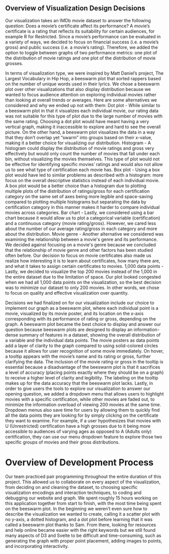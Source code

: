 ## Overview of Visualization Design Decisions
Our visualization takes an IMDb movie dataset to answer the following question: Does a movie’s certificate affect its performance? A movie’s certificate is a rating that reflects its suitability for certain audiences, for example R for Restricted. Since a movie’s performance can be evaluated in a variety of ways, we decided to focus on financial success (i.e. a movie’s gross) and public success (i.e. a movie’s rating). Therefore, we added the option to toggle between graphs of two performance metrics: one plot of the distribution of movie ratings and one plot of the distribution of movie grosses. 

In terms of visualization type, we were inspired by Matt Daniel’s project, The Largest Vocabulary in Hip Hop, a beeswarm plot that sorted rappers based on the number of unique words used in their lyrics. We chose a beeswarm plot over other visualizations that also display distribution because we wanted to focus audience attention on exploring individual movies rather than looking at overall trends or averages. Here are some alternatives we considered and why we ended up not with them:
Dot plot - While similar to a beeswarm plot in that it visualizes each individual movie, our rating data was not suitable for this type of plot due to the large number of movies with the same rating. Choosing a dot plot would have meant having a very vertical graph, making it inaccessible to explore and hard to see the overall picture. On the other hand, a beeswarm plot visualizes the data in a way that they don’t overlap yet “swarm” into groups based on their x-value, making it a better choice for visualizing our distribution.
Histogram - A histogram could display the distribution of movie ratings and gross very effectively but would only count the number of movies that fall under each bin, without visualizing the movies themselves. This type of plot would not be effective for identifying specific movies’ ratings and would also not allow us to see what type of certification each movie has.
Box plot - Using a box plot would have led to similar problems as described with a histogram: more focus on the overall descriptive statistics instead of each individual movie. A box plot would be a better choice than a histogram due to plotting multiple plots of the distribution of ratings/gross for each certification category on the same set of axes being more legible and space-saving compared to plotting multiple histograms but separating the data by certification category in this manner makes it harder to compare individual movies across categories.
Bar chart - Lastly, we considered using a bar chart because it would allow us to plot a categorical variable (certification) and a continuous category (movie rating/gross). However, we cared less about the number of our average rating/gross in each category and more about the distribution.
Movie genre - Another alternative we considered was examining the relationship between a movie's genre and its performance. We decided against focusing on a movie's genre because we concluded that the relationship of movie genre and other factors has been studied often before. Our decision to focus on movie certificates also made us realize how interesting it is to learn about certificates, how many there are, and what it takes to assign certain certificates to movies.
1,000 data points - Lastly, we decided to visualize the top 200 movies instead of the 1,000 in the entire dataset due to the limitation of space. Our plot looked congested when we had all 1,000 data points on the visualization, so the best decision was to minimize our dataset to only 200 movies. In other words, we chose to focus on quality and effective visualization over quantity. 

Decisions we had finalized on for our visualization include our choice to implement our graph as a beeswarm plot, where each individual point is a movie, visualized by its movie poster, and its location on the x-axis corresponding with its performance of rating or gross, depending on the graph. A beeswarm plot became the best choice to display and answer our question because beeswarm plots are designed to display an information-dense summary of features in a dataset, showing the overall distribution of a variable and the individual data points. The movie posters as data points add a layer of clarity to the graph compared to using solid-colored circles because it allows for user recognition of some movie immediately. On hover, a tooltip appears with the movie’s name and its rating or gross, further clarifying the data. The inclusion of the movie rating or gross in the tooltip is essential because a disadvantage of the beeswarm plot is that it sacrifices a level of accuracy (placing points exactly where they should be on a graph) to receive a higher level of clarity and legibility. The labeling on the tooltip makes up for the data accuracy that the beeswarm plot lacks. Lastly, in order to give users the tools to explore our visualization to answer our opening question, we added a dropdown menu that allows users to highlight movies with a specific certification, while other movies are faded out, to minimize the information overload of viewing 200 movies at the same time. Dropdown menus also save time for users by allowing them to quickly find all the data points they are looking for by simply clicking on the certificate they want to examine. For example, if a user hypothesizes that movies with U (Unrestricted) certification have a high grosses due to it being more accessible to audiences of varying ages as opposed to A (Adults only) certification, they can use our menu dropdown feature to explore those two specific groups of movies and their gross distributions.

# Overview of Development Process
Our team practiced pair programming throughout the entire duration of this project. This allowed us to collaborate on every aspect of the visualization, from deciding on and cleaning the dataset, to choosing specific visualization encodings and interaction techniques, to coding and debugging our website and graph. We spent roughly 15 hours working on this application together from start to finish, with the most time being spent on the beeswarm plot. In the beginning we weren’t even sure how to describe the visualization we wanted to create, calling it a scatter plot with no y-axis, a dotted histogram, and a dot plot before learning that it was called a beeswarm plot thanks to Sam. From there, looking for resources and help online became easier with the right keywords but we still found many aspects of D3 and Svelte to be difficult and time-consuming, such as generating the graph with proper point placement, adding images to points, and incorporating interactivity.
